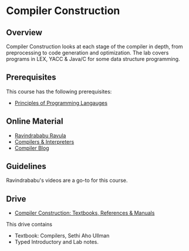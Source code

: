 # Compiler Construction

## Overview
Compiler Construction looks at each stage of the compiler in depth, from preprocessing to code generation and optimization. The lab covers programs in LEX, YACC & Java/C for some data structure programming. 

## Prerequisites
This course has the following prerequisites:
* [Principles of Programming Langauges](../CSF301)

## Online Material
* [Ravindrababu Ravula](https://www.youtube.com/watch?v=Qkwj65l_96I&list=PLEbnTDJUr_IcPtUXFy2b1sGRPsLFMghhS)
* [Compilers & Interpreters](https://www.youtube.com/watch?v=BjWgdsRDVwY&list=PLDcmCgguL9rxPoVn2ykUFc8TOpLyDU5gx)
* [Compiler Blog](https://vipinnpillai.blogspot.com/2011/11/quadruple-c-code_20.html)

## Guidelines
Ravindrababu's videos are a go-to for this course. 

## Drive
* [Compiler Construction: Textbooks, References & Manuals](https://drive.google.com/open?id=1QjNdiNSvcI2YDcOd_150BzKH_uGNDfPw)

This drive contains
* Textbook: Compilers, Sethi Aho Ullman
* Typed Introductory and Lab notes. 
